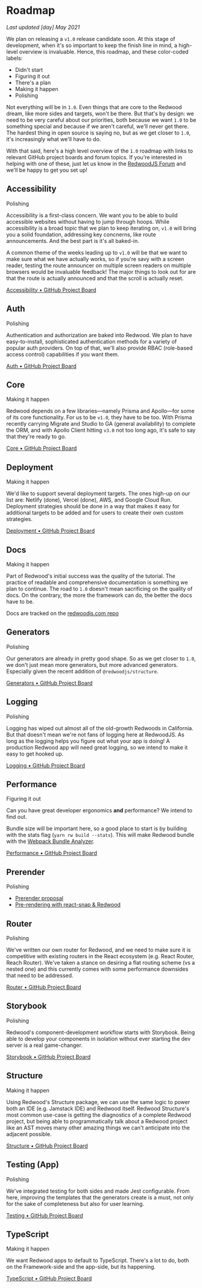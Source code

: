 # Roadmap

_Last updated [day] May 2021_

We plan on releasing a `v1.0` release candidate soon. At this stage of development, when it's so important to keep the finish line in mind, a high-level overview is invaluable. Hence, this roadmap, and these color-coded labels:

- <span id="status-0" class="font-mono">Didn't start</span>
- <span id="status-1" class="font-mono">Figuring it out</span>
- <span id="status-2" class="font-mono">There's a plan</span>
- <span id="status-3" class="font-mono">Making it happen</span>
- <span id="status-4" class="font-mono">Polishing</span>

Not everything will be in `1.0`. Even things that are core to the Redwood dream, like more sides and targets, won't be there. But that's by design: we need to be very careful about our priorities, both because we want `1.0` to be something special and because if we aren't careful, we'll never get there. 
The hardest thing in open source is saying no, but as we get closer to `1.0`, it's increasingly what we'll have to do.

With that said, here's a high level overview of the `1.0` roadmap with links to relevant GitHub project boards and forum topics. If you're interested in helping with one of these, just let us know in the [RedwoodJS Forum](https://community.redwoodjs.com/) and we'll be happy to get you set up!

## Accessibility

<span id="status-4" class="font-mono">Polishing</span>

Accessibility is a first-class concern. We want you to be able to build accessible websites without having to jump through hoops. While accessibility is a broad topic that we plan to keep iterating on, `v1.0` will bring you a solid foundation, addressing key concnerns, like route announcements. And the best part is it's all baked-in.

A common theme of the weeks leading up to `v1.0` will be that we want to make sure what we have actually works, so if you're savy with a screen reader, testing the route announcer on multiple screen readers on multiple browsers would be invaluable feedback! The major things to look out for are that the route is actually announced and that the scroll is actually reset.

[Accessibility • GitHub Project Board](https://github.com/redwoodjs/redwood/projects/5)

## Auth

<span id="status-4" class="font-mono">Polishing</span>

Authentication and authorization are baked into Redwood. We plan to have easy-to-install, sophisticated authentication methods for a variety of popular auth providers. On top of that, we'll also provide RBAC (role-based access control) capabilities if you want them.

[Auth • GitHub Project Board](https://github.com/redwoodjs/redwood/projects/6)

## Core

<span id="status-3" class="font-mono">Making it happen</span>

Redwood depends on a few libraries&mdash;namely Prisma and Apollo&mdash;for some of its core functionality. For us to be `v1.0`, they have to be too. With Prisma recently carrying Migrate and Studio to GA (general availability) to complete the ORM, and with Apollo Client hitting `v3.0` not too long ago, it's safe to say that they're ready to go.

[Core • GitHub Project Board](https://github.com/redwoodjs/redwood/projects/14)

## Deployment

<span id="status-3" class="font-mono">Making it happen</span>

We'd like to support several deployment targets. The ones high-up on our list are: Netlify (done), Vercel (done), AWS, and Google Cloud Run. Deployment strategies should be done in a way that makes it easy for additional targets to be added and for users to create their own custom strategies.

[Deployment • GitHub Project Board](https://github.com/redwoodjs/redwood/projects/9)

## Docs

<span id="status-3" class="font-mono">Making it happen</span>

Part of Redwood's initial success was the quality of the tutorial. The practice of readable and comprehensive documentation is something we plan to continue. The road to `1.0` doesn't mean sacrificing on the quality of docs. On the contrary, the more the framework can do, the better the docs have to be.

Docs are tracked on the [redwoodjs.com repo](https://github.com/redwoodjs/redwoodjs.com/projects/1)

## Generators

<span id="status-4" class="font-mono">Polishing</span>

Our generators are already in pretty good shape. So as we get closer to `1.0`, we don't just mean more generators, but more advanced generators. Especially given the recent addition of `@redwoodjs/structure`.

[Generators • GitHub Project Board](https://github.com/redwoodjs/redwood/projects/13)

## Logging

<span id="status-4" class="font-mono">Polishing</span>

Logging has wiped out almost all of the old-growth Redwoods in California. But that doesn't mean we're not fans of logging here at RedwoodJS. As long as the logging helps you figure out what your app is doing! A production Redwood app will need great logging, so we intend to make it easy to get hooked up.

[Logging • GitHub Project Board](https://github.com/redwoodjs/redwood/projects/7)

## Performance

<span id="status-1" class="font-mono">Figuring it out</span>

Can you have great developer ergonomics **and** performance? We intend to find out.

Bundle size will be important here, so a good place to start is by building with the stats flag (`yarn rw build --stats`). This will make Redwood bundle with the [Webpack Bundle Analyzer](https://github.com/webpack-contrib/webpack-bundle-analyzer).

[Performance • GitHub Project Board](https://github.com/redwoodjs/redwood/projects/10)

## Prerender

<span id="status-4" class="font-mono">Polishing</span>

- [Prerender proposal](https://community.redwoodjs.com/t/prerender-proposal/849)
- [Pre-rendering with react-snap & Redwood](https://community.redwoodjs.com/t/pre-rendering-with-react-snap-redwood/863)

## Router

<span id="status-4" class="font-mono">Polishing</span>

We've written our own router for Redwood, and we need to make sure it is competitive with existing routers in the React ecosystem (e.g. React Router, Reach Router). We've taken a stance on desiring a flat routing scheme (vs a nested one) and this currently comes with some performance downsides that need to be addressed.

[Router • GitHub Project Board](https://github.com/redwoodjs/redwood/projects/11)

## Storybook

<span id="status-4" class="font-mono">Polishing</span>

Redwood's component-development workflow starts with Storybook. Being able to develop your components in isolation without ever starting the dev server is a real game-changer.

[Storybook • GitHub Project Board](https://github.com/redwoodjs/redwood/projects/8)

## Structure

<span id="status-3" class="font-mono">Making it happen</span>

Using Redwood's Structure package, we can use the same logic to power both an IDE (e.g. Jamstack IDE) and Redwood itself. Redwood Structure's most common use-case is getting the diagnostics of a complete Redwood project, but being able to programmatically talk about a Redwood project like an AST moves many other amazing things we can't anticipate into the adjacent possible.

[Structure • GitHub Project Board](https://github.com/redwoodjs/redwood/projects/12)

## Testing (App)

<span id="status-4" class="font-mono">Polishing</span>

We've integrated testing for both sides and made Jest configurable. From here, improving the templates that the generators create is a must, not only for the sake of completeness but also for user learning.

[Testing • GitHub Project Board](https://github.com/redwoodjs/redwood/projects/4)

## TypeScript

<span id="status-3" class="font-mono">Making it happen</span>

We want Redwood apps to default to TypeScript. There's a lot to do, both on the Framework-side and the app-side, but its happening.

[TypeScript • GitHub Project Board](https://github.com/redwoodjs/redwood/projects/2)
